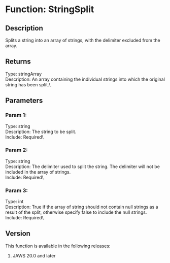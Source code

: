 # Function: StringSplit

## Description

Splits a string into an array of strings, with the delimiter excluded
from the array.

## Returns

Type: stringArray\
Description: An array containing the individual strings into which the
original string has been split.\

## Parameters

### Param 1:

Type: string\
Description: The string to be split.\
Include: Required\

### Param 2:

Type: string\
Description: The delimiter used to split the string. The delimiter will
not be included in the array of strings.\
Include: Required\

### Param 3:

Type: int\
Description: True if the array of string should not contain null strings
as a result of the split, otherwise specify false to include the null
strings.\
Include: Required\

## Version

This function is available in the following releases:

1.  JAWS 20.0 and later
